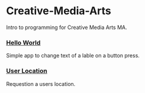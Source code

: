 # Creative-Media-Arts
Intro to programming for Creative Media Arts MA.

### [Hello World](https://github.com/KyleGoslan/Creative-Media-Arts/tree/master/HelloWorld)
Simple app to change text of a lable on a button press.

### [User Location](https://github.com/KyleGoslan/Creative-Media-Arts/tree/master/02%20-%20Location)
Requestion a users location. 

